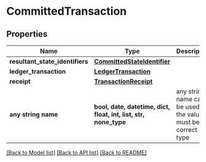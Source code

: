 # CommittedTransaction


## Properties
Name | Type | Description | Notes
------------ | ------------- | ------------- | -------------
**resultant_state_identifiers** | [**CommittedStateIdentifier**](CommittedStateIdentifier.md) |  | 
**ledger_transaction** | [**LedgerTransaction**](LedgerTransaction.md) |  | 
**receipt** | [**TransactionReceipt**](TransactionReceipt.md) |  | 
**any string name** | **bool, date, datetime, dict, float, int, list, str, none_type** | any string name can be used but the value must be the correct type | [optional]

[[Back to Model list]](../README.md#documentation-for-models) [[Back to API list]](../README.md#documentation-for-api-endpoints) [[Back to README]](../README.md)


